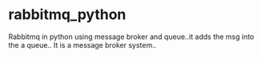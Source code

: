 # rabbitmq_python
Rabbitmq in python using message broker and queue..it adds the msg into the a queue.. It is a message broker system..
